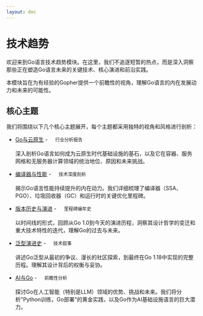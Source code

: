 ```yaml
---
layout: doc
---
```

# 技术趋势

欢迎来到Go语言技术趋势模块。在这里，我们不追逐短暂的热点，而是深入洞察那些正在塑造Go语言未来的关键技术、核心演进和前沿实践。

本模块旨在为有经验的Gopher提供一个前瞻性的视角，理解Go语言的内在发展动力和未来的可能性。

## 核心主题

我们将围绕以下几个核心主题展开，每个主题都采用独特的视角和风格进行剖析：

<div class="vp-doc">
  <ul>
    <li>
      <a href="./cloud-native.md">Go与云原生</a> - <span class="custom-tag">行业分析报告</span>
      <p>深入剖析Go语言如何成为云原生时代基础设施的基石，以及它在容器、服务网格和无服务器计算领域的统治地位、原因和未来挑战。</p>
    </li>
    <li>
      <a href="./compiler-improvements.md">编译器与性能</a> - <span class="custom-tag">技术深度剖析</span>
      <p>揭示Go语言性能持续提升的内在动力。我们详细梳理了编译器（SSA、PGO）、垃圾回收器（GC）和运行时的关键优化里程碑。</p>
    </li>
    <li>
      <a href="./version-history.md">版本历史与演进</a> - <span class="custom-tag">里程碑编年史</span>
      <p>以时间线的形式，回顾从Go 1.0到今天的演进历程，洞察其设计哲学的变迁和重大技术特性的迭代，理解Go的过去与未来。</p>
    </li>
    <li>
      <a href="./generics-evolution.md">泛型演进史</a> - <span class="custom-tag">技术叙事</span>
      <p>讲述Go泛型从最初的争议、漫长的社区探索，到最终在Go 1.18中实现的完整历程。理解其设计背后的权衡与妥协。</p>
    </li>
    <li>
      <a href="./ai-integration.md">AI与Go</a> - <span class="custom-tag">前瞻性分析</span>
      <p>探讨Go在人工智能（特别是LLM）领域的优势、挑战和未来。我们将分析"Python训练，Go部署"的黄金实践，以及Go作为AI基础设施语言的巨大潜力。</p>
    </li>
  </ul>
</div>

<style>
.custom-tag {
  display: inline-block;
  margin-left: 8px;
  padding: 2px 8px;
  background-color: var(--vp-c-bg-soft);
  color: var(--vp-c-text-2);
  font-size: 12px;
  font-weight: 500;
  line-height: 1.5;
}
</style>